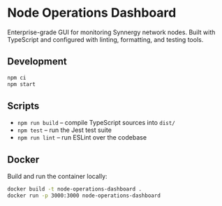 # Node Operations Dashboard

Enterprise-grade GUI for monitoring Synnergy network nodes. Built with TypeScript and configured with linting, formatting, and testing tools.

## Development

```bash
npm ci
npm start
```

## Scripts

- `npm run build` – compile TypeScript sources into `dist/`
- `npm test` – run the Jest test suite
- `npm run lint` – run ESLint over the codebase

## Docker

Build and run the container locally:

```bash
docker build -t node-operations-dashboard .
docker run -p 3000:3000 node-operations-dashboard
```
